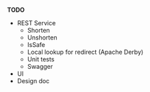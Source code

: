****TODO****
* REST Service
  * Shorten
  * Unshorten
  * IsSafe
  * Local lookup for redirect (Apache Derby)
  * Unit tests
  * Swagger
* UI
* Design doc

  
  
